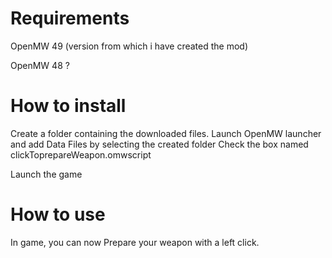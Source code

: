 # Requirements

OpenMW 49 (version from which i have created the mod)

OpenMW 48 ?

# How to install

Create a folder containing the downloaded files.
Launch OpenMW launcher and add Data Files by selecting the created folder
Check the box named clickToprepareWeapon.omwscript

Launch the game

# How to use

In game, you can now Prepare your weapon with a left click.
